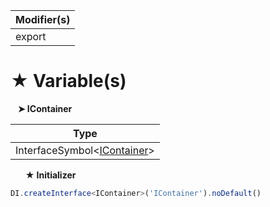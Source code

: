 | Modifier(s)                            |
|----------------------------------------|
| export |

# &#9733; Variable(s)

&nbsp;&nbsp; **&#10148; IContainer**

| Type                        |
|-----------------------------|
| InterfaceSymbol&lt;[IContainer](/kernel/interface/di/icontainer.md)&gt; |

&nbsp;&nbsp;&nbsp;&nbsp;&nbsp; **&#9733; Initializer**

```ts
DI.createInterface<IContainer>('IContainer').noDefault()
```